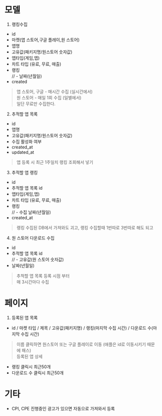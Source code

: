 # 모델   
1. 랭킹수집  
- id  
- 마켓(앱 스토어,구글 플레이,원 스토어)  
- 앱명  
- 고유값(패키지명/원스토어 숫자값)  
- 앱타입(게임,앱)  
- 차트 타입 (유료, 무료, 매출)  
- 랭킹  
// - 날짜(년월일)  
- created  
> 앱 스토어, 구글 - 매시간 수집 (실시간에서)  
> 원 스토어 - 매일 1회 수집 (일별에서)  
> 일단 무료만 수집한다.  
2. 추적할 앱 목록  
- id  
- 앱명  
- 고유값(패키지명/원스토어 숫자값)  
- 수집 활성화 여부  
- created_at  
- updated_at  
> 앱 등록 시 최근 1주일치 랭킹 조회해서 넣기  
3. 추적할 앱 랭킹  
- id  
- 추적할 앱 목록 id  
- 앱타입(게임,앱)  
- 차트 타입 (유료, 무료, 매출)  
- 랭킹  
// - 수집 날짜(년월일)  
- created_at  
> 랭킹 수집된 DB에서 가져와도 괴고, 랭킹 수집할때 1번따로 3번따로 해도 되고  
4. 원 스토어 다운로드 수집  
- id  
- 추적할 앱 목록 id  
// - 고유값(원 스토어 숫자값)  
- 날짜(년월일)  
> 추척할 앱 목록 등록 시점 부터  
> 매 3시간마다 수집  
# 페이지  
1. 등록된 앱 목록  
- id / 마켓 타입 / 제목 / 고유값(패키지명) / 랭킹(마지막 수집 시간) / 다운로드 수(마지막 수집 시간)  
> 이름 클릭하면 원스토어 또는 구글 플레이로 이동 (애플은 id로 이동시키기 때문에 패스)  
> 등록된 앱 상세  
- 랭킹 클릭시 최근50개  
- 다운로드 수 클릭시 최근50개  
# 기타  
- CPI, CPE 진행중인 광고가 있으면 자동으로 가져와서 등록  
